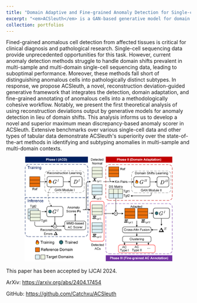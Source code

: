 ```yaml
---
title: "Domain Adaptive and Fine-grained Anomaly Detection for Single-cell Sequencing Data and Beyond"
excerpt: "<em>ACSleuth</em> is a GAN-based generative model for domain adaptive and fine-grained anomaly detection in the single-cell/tabular data. <br/><img src='/images/ACSleuth.png' width='60%'><br/><br/>"
collection: portfolios
---
```


Fined-grained anomalous cell detection from affected tissues is critical for clinical diagnosis and pathological research. Single-cell sequencing data provide unprecedented opportunities for this task. However, current anomaly detection methods struggle to handle domain shifts prevalent in multi-sample and multi-domain single-cell sequencing data, leading to suboptimal performance. Moreover, these methods fall short of distinguishing anomalous cells into pathologically distinct subtypes. In response, we propose ACSleuth, a novel, reconstruction deviation-guided generative framework that integrates the detection, domain adaptation, and fine-grained annotating of anomalous cells into a methodologically cohesive workflow. Notably, we present the first theoretical analysis of using reconstruction deviations output by generative models for anomaly detection in lieu of domain shifts. This analysis informs us to develop a novel and superior maximum mean discrepancy-based anomaly scorer in ACSleuth. Extensive benchmarks over various single-cell data and other types of tabular data demonstrate ACSleuth's superiority over the state-of-the-art methods in identifying and subtyping anomalies in multi-sample and multi-domain contexts.

<div align=center>
<img src='/images/ACSleuth.png' width='80%'>
</div>

This paper has been accepted by IJCAI 2024. 

ArXiv: <https://arxiv.org/abs/2404.17454>

GitHub: <https://github.com/Catchxu/ACSleuth>